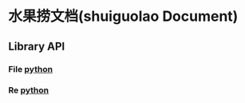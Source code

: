 # 水果捞文档(shuiguolao Document)

## Library API

### File [python](nodoc-File.html)

### Re [python](nodoc-Re.html)
